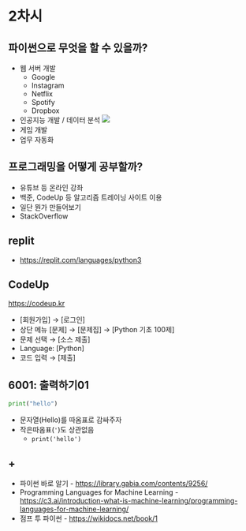 # 2차시
## 파이썬으로 무엇을 할 수 있을까?
- 웹 서버 개발
    - Google
    - Instagram
    - Netflix
    - Spotify
    - Dropbox
- 인공지능 개발 / 데이터 분석
![](https://c3.ai/wp-content/uploads/2021/04/C3AI_MachineLearningforManagers_ProgrammingLanguages.svg)
- 게임 개발
- 업무 자동화

## 프로그래밍을 어떻게 공부할까?
- 유튜브 등 온라인 강좌
- 백준, CodeUp 등 알고리즘 트레이닝 사이트 이용
- 일단 뭔가 만들어보기
- StackOverflow

## replit
- https://replit.com/languages/python3

## CodeUp
https://codeup.kr
- [회원가입] → [로그인]
- 상단 메뉴 [문제] → [문제집] → [Python 기초 100제]
- 문제 선택 → [소스 제출]
- Language: [Python]
- 코드 입력 → [제출]

## 6001: 출력하기01
```py
print("hello")
```
- 문자열(Hello)를 따옴표로 감싸주자
- 작은따옴표(`'`)도 상관없음
    - `print('hello')`

## +
- 파이썬 바로 알기 - https://library.gabia.com/contents/9256/
- Programming Languages for Machine Learning - https://c3.ai/introduction-what-is-machine-learning/programming-languages-for-machine-learning/
- 점프 투 파이썬 - https://wikidocs.net/book/1
